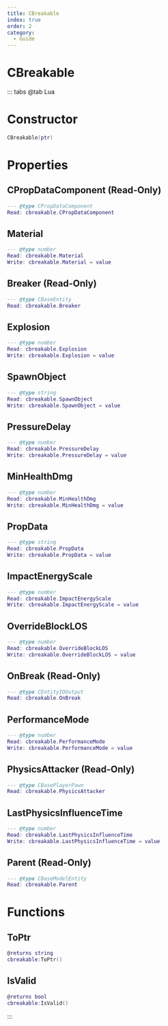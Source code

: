 ```yaml
---
title: CBreakable
index: true
order: 2
category:
  - Guide
---
```


# CBreakable

::: tabs
@tab Lua
# Constructor
```lua
CBreakable(ptr)
```
# Properties
## CPropDataComponent (Read-Only)
```lua
--- @type CPropDataComponent
Read: cbreakable.CPropDataComponent
```
## Material 
```lua
--- @type number
Read: cbreakable.Material
Write: cbreakable.Material = value
```
## Breaker (Read-Only)
```lua
--- @type CBaseEntity
Read: cbreakable.Breaker
```
## Explosion 
```lua
--- @type number
Read: cbreakable.Explosion
Write: cbreakable.Explosion = value
```
## SpawnObject 
```lua
--- @type string
Read: cbreakable.SpawnObject
Write: cbreakable.SpawnObject = value
```
## PressureDelay 
```lua
--- @type number
Read: cbreakable.PressureDelay
Write: cbreakable.PressureDelay = value
```
## MinHealthDmg 
```lua
--- @type number
Read: cbreakable.MinHealthDmg
Write: cbreakable.MinHealthDmg = value
```
## PropData 
```lua
--- @type string
Read: cbreakable.PropData
Write: cbreakable.PropData = value
```
## ImpactEnergyScale 
```lua
--- @type number
Read: cbreakable.ImpactEnergyScale
Write: cbreakable.ImpactEnergyScale = value
```
## OverrideBlockLOS 
```lua
--- @type number
Read: cbreakable.OverrideBlockLOS
Write: cbreakable.OverrideBlockLOS = value
```
## OnBreak (Read-Only)
```lua
--- @type CEntityIOOutput
Read: cbreakable.OnBreak
```
## PerformanceMode 
```lua
--- @type number
Read: cbreakable.PerformanceMode
Write: cbreakable.PerformanceMode = value
```
## PhysicsAttacker (Read-Only)
```lua
--- @type CBasePlayerPawn
Read: cbreakable.PhysicsAttacker
```
## LastPhysicsInfluenceTime 
```lua
--- @type number
Read: cbreakable.LastPhysicsInfluenceTime
Write: cbreakable.LastPhysicsInfluenceTime = value
```
## Parent (Read-Only)
```lua
--- @type CBaseModelEntity
Read: cbreakable.Parent
```
# Functions
## ToPtr
```lua
@returns string
cbreakable:ToPtr()
```
## IsValid
```lua
@returns bool
cbreakable:IsValid()
```

:::